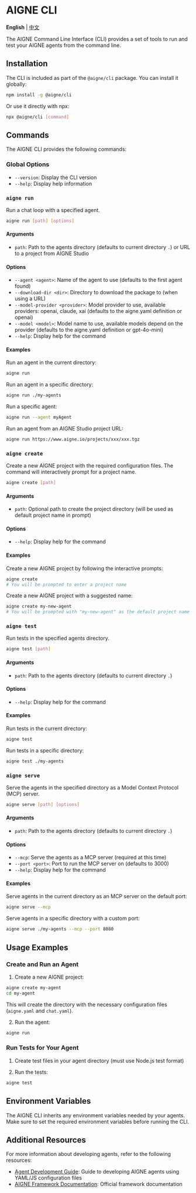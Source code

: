 # AIGNE CLI

**English** | [中文](cli.zh.md)

The AIGNE Command Line Interface (CLI) provides a set of tools to run and test your AIGNE agents from the command line.

## Installation

The CLI is included as part of the `@aigne/cli` package. You can install it globally:

```bash
npm install -g @aigne/cli
```

Or use it directly with npx:

```bash
npx @aigne/cli [command]
```

## Commands

The AIGNE CLI provides the following commands:

### Global Options

- `--version`: Display the CLI version
- `--help`: Display help information

### `aigne run`

Run a chat loop with a specified agent.

```bash
aigne run [path] [options]
```

#### Arguments

- `path`: Path to the agents directory (defaults to current directory `.`) or URL to a project from AIGNE Studio

#### Options

- `--agent <agent>`: Name of the agent to use (defaults to the first agent found)
- `--download-dir <dir>`: Directory to download the package to (when using a URL)
- `--model-provider <provider>`: Model provider to use, available providers: openai, claude, xai (defaults to the aigne.yaml definition or openai)
- `--model <model>`: Model name to use, available models depend on the provider (defaults to the aigne.yaml definition or gpt-4o-mini)
- `--help`: Display help for the command

#### Examples

Run an agent in the current directory:

```bash
aigne run
```

Run an agent in a specific directory:

```bash
aigne run ./my-agents
```

Run a specific agent:

```bash
aigne run --agent myAgent
```

Run an agent from an AIGNE Studio project URL:

```bash
aigne run https://www.aigne.io/projects/xxx/xxx.tgz
```

### `aigne create`

Create a new AIGNE project with the required configuration files. The command will interactively prompt for a project name.

```bash
aigne create [path]
```

#### Arguments

- `path`: Optional path to create the project directory (will be used as default project name in prompt)

#### Options

- `--help`: Display help for the command

#### Examples

Create a new AIGNE project by following the interactive prompts:

```bash
aigne create
# You will be prompted to enter a project name
```

Create a new AIGNE project with a suggested name:

```bash
aigne create my-new-agent
# You will be prompted with "my-new-agent" as the default project name
```

### `aigne test`

Run tests in the specified agents directory.

```bash
aigne test [path]
```

#### Arguments

- `path`: Path to the agents directory (defaults to current directory `.`)

#### Options

- `--help`: Display help for the command

#### Examples

Run tests in the current directory:

```bash
aigne test
```

Run tests in a specific directory:

```bash
aigne test ./my-agents
```

### `aigne serve`

Serve the agents in the specified directory as a Model Context Protocol (MCP) server.

```bash
aigne serve [path] [options]
```

#### Arguments

- `path`: Path to the agents directory (defaults to current directory `.`)

#### Options

- `--mcp`: Serve the agents as a MCP server (required at this time)
- `--port <port>`: Port to run the MCP server on (defaults to 3000)
- `--help`: Display help for the command

#### Examples

Serve agents in the current directory as an MCP server on the default port:

```bash
aigne serve --mcp
```

Serve agents in a specific directory with a custom port:

```bash
aigne serve ./my-agents --mcp --port 8080
```

## Usage Examples

### Create and Run an Agent

1. Create a new AIGNE project:

```bash
aigne create my-agent
cd my-agent
```

This will create the directory with the necessary configuration files (`aigne.yaml` and `chat.yaml`).

2. Run the agent:

```bash
aigne run
```

### Run Tests for Your Agent

1. Create test files in your agent directory (must use Node.js test format)

2. Run the tests:

```bash
aigne test
```

## Environment Variables

The AIGNE CLI inherits any environment variables needed by your agents. Make sure to set the required environment variables before running the CLI.

## Additional Resources

For more information about developing agents, refer to the following resources:

- [Agent Development Guide](./agent-development.md): Guide to developing AIGNE agents using YAML/JS configuration files
- [AIGNE Framework Documentation](./cookbook.md): Official framework documentation

